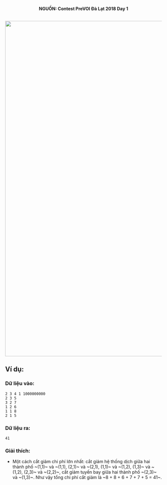 **<center>NGUỒN: Contest PreVOI Đà Lạt 2018 Day 1</center>**
<br>

<center><img src="/images/problems/1156/connect.svg" width=1080px></center>

## Ví dụ:
### Dữ liệu vào:
```
2 3 4 1 1000000000
2 3 5
3 2 7
1 2 6
1 1 8
2 1 5
```

### Dữ liệu ra:
```
41
```

### Giải thích:
- Một cách cắt giảm chi phí lớn nhất: cắt giảm hệ thống dịch giữa hai thành phố ~(1,1)~ và ~(1,1), (2,1)~ và ~(2,1), (1,1)~ và ~(1,2), (1,3)~ và ~(1,2), (2,3)~ và ~(2,2)~, cắt giảm tuyến bay giữa hai thành phố ~(2,3)~ và ~(1,3)~. Như vậy tổng chi phí cắt giảm là ~8 + 8 + 6 + 7 + 7 + 5 = 41~.